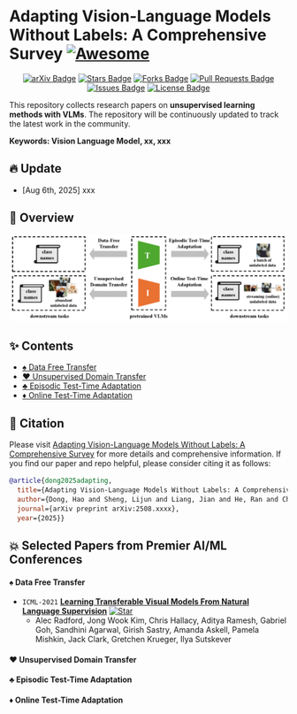 # Adapting Vision-Language Models Without Labels: A Comprehensive Survey [![Awesome](https://awesome.re/badge.svg)](https://awesome.re)

<div align="center">
<a href="https://arxiv.org/abs/2508.00000"><img src="https://img.shields.io/badge/arXiv-2508.00000-b31b1b.svg" alt="arXiv Badge"/></a>
<a href="https://github.com/tim-learn/awesome-unsupervised-learning-VLMs/stargazers"><img src="https://img.shields.io/github/stars/tim-learn/awesome-unsupervised-learning-VLMs" alt="Stars Badge"/></a>
<a href="https://github.com/tim-learn/awesome-unsupervised-learning-VLMs/network/members"><img src="https://img.shields.io/github/forks/tim-learn/awesome-unsupervised-learning-VLMs" alt="Forks Badge"/></a>
<a href="https://github.com/abhisheknaiidu/awesome-github-profile-readm/pulls"><img src="https://img.shields.io/github/issues-pr/tim-learn/awesome-unsupervised-learning-VLMs" alt="Pull Requests Badge"/></a>
<a href="https://github.com/tim-learn/awesome-unsupervised-learning-VLMs/issues"><img src="https://img.shields.io/github/issues/tim-learn/awesome-unsupervised-learning-VLMs" alt="Issues Badge"/></a>
<a href="https://github.com/tim-learn/awesome-unsupervised-learning-VLMs/blob/main/LICENSE"><img src="https://img.shields.io/github/license/tim-learn/awesome-unsupervised-learning-VLMs" alt="License Badge"/></a>
</div>

This repository collects research papers on **unsupervised learning methods with VLMs**. The repository will be continuously updated to track the latest work in the community. 

**Keywords: Vision Language Model, xx, xxx**

## :fire: Update
- [Aug 6th, 2025] xxx

## :page_with_curl: Overview
![avatar](task-taxonomy-fig.png)

## :sparkles: Contents
- [:spades: Data Free Transfer](cat/data_free_transfer.md)
- [:hearts: Unsupervised Domain Transfer](cat/unsupervised_domain_transfer.md)
- [:clubs: Episodic Test-Time Adaptation](cat/episodic_test_time_adaptation.md)
- [:diamonds: Online Test-Time Adaptation](cat/online_test_time_adaptation.md)

## 🤝 Citation
Please visit [Adapting Vision-Language Models Without Labels: A Comprehensive Survey](link) for more details and comprehensive information. If you find our paper and repo helpful, please consider citing it as follows:

```BibTeX
@article{dong2025adapting,
  title={Adapting Vision-Language Models Without Labels: A Comprehensive Survey}, 
  author={Dong, Hao and Sheng, Lijun and Liang, Jian and He, Ran and Chatzi, Eleni and Fink, Olga},
  journal={arXiv preprint arXiv:2508.xxxx}, 
  year={2025}}
```

## :collision: Selected Papers from Premier AI/ML Conferences

#### :spades: Data Free Transfer
* `ICML-2021` **[Learning Transferable Visual Models From Natural Language Supervision](https://proceedings.mlr.press/v139/radford21a/radford21a.pdf)** [![Star](https://img.shields.io/github/stars/openai/CLIP.svg?style=social&label=Star)](https://github.com/openai/CLIP)
    * Alec Radford, Jong Wook Kim, Chris Hallacy, Aditya Ramesh, Gabriel Goh, Sandhini Agarwal, Girish Sastry, Amanda Askell, Pamela Mishkin, Jack Clark, Gretchen Krueger, Ilya Sutskever

#### :hearts: Unsupervised Domain Transfer

#### :clubs: Episodic Test-Time Adaptation

#### :diamonds: Online Test-Time Adaptation